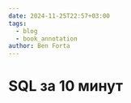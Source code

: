 ```yaml
---
date: 2024-11-25T22:57+03:00
tags:
  - blog
  - book_annotation
author: Ben Forta
---
```


# SQL за 10 минут
